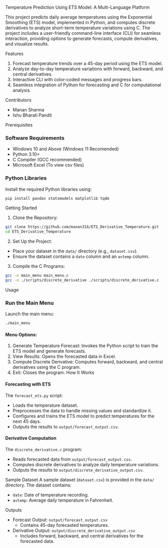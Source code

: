 Temperature Prediction Using ETS Model: A Multi-Language Platform


This project predicts daily average temperatures using the Exponential Smoothing (ETS) model, implemented in Python, and computes discrete derivatives to analyze short-term temperature variations using C.
The project includes a user-friendly command-line interface (CLI) for seamless interaction, providing options to generate forecasts, compute derivatives, and visualize results.


Features
1. Forecast temperature trends over a 45-day period using the ETS model.
2. Analyze day-to-day temperature variations with forward, backward, and central derivatives.
3. Interactive CLI with color-coded messages and progress bars.
4. Seamless integration of Python for forecasting and C for computational analysis.


Contributors
- Manan Sharma
- Ishu Bharati Pandit


Prerequisites
### Software Requirements
- Windows 10 and Above (Windows 11 Recomended)
- Python 3.10+
- C Compiler (GCC recommended)
- Microsoft Excel (To view csv files)


### Python Libraries
Install the required Python libraries using:
```bash
pip install pandas statsmodels matplotlib tqdm
```


Getting Started
1. Clone the Repository:
```bash
git clone https://github.com/manan316/ETS_Derivative_Temperature.git
cd ETS_Derivative_Temperature
```

2. Set Up the Project:
- Place your dataset in the `data/` directory (e.g., `dataset.csv`).
- Ensure the dataset contains a `date` column and an `avtemp` column.

3. Compile the C Programs:
```bash
gcc -o main_menu main_menu.c
gcc -o ./scripts/discrete_derivative ./scripts/discrete_derivative.c
```


Usage
### Run the Main Menu
Launch the main menu:
```bash
./main_menu
```
#### Menu Options:
1. Generate Temperature Forecast: Invokes the Python script to train the ETS model and generate forecasts.
2. View Results: Opens the forecasted data in Excel.
3. Compute Discrete Derivative: Computes forward, backward, and central derivatives using the C program.
4. Exit: Closes the program.
How It Works

#### Forecasting with ETS
The `forecast_ets.py` script:
- Loads the temperature dataset.
- Preprocesses the data to handle missing values and standardize it.
- Configures and trains the ETS model to predict temperatures for the next 45 days.
- Outputs the results to `output/forecast_output.csv`.

#### Derivative Computation
The `discrete_derivative.c` program:
- Reads forecasted data from `output/forecast_output.csv`.
- Computes discrete derivatives to analyze daily temperature variations.
- Outputs the results to `output/discrete_derivative_output.csv`.


Sample Dataset
A sample dataset (`dataset.csv`) is provided in the `data/` directory. The dataset contains:
- `date`: Date of temperature recording.
- `avtemp`: Average daily temperature in Fahrenheit.


Outputs
- Forecast Output: `output/forecast_output.csv`
  - Contains 45-day forecasted temperatures.
- Derivative Output: `output/discrete_derivative_output.csv`
  - Includes forward, backward, and central derivatives for the forecasted data.

